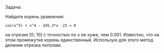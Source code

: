 Задача:

Найдите корень уравнения:

    cos(x^5) + x^4 - 345.3*x -23 = 0

на отрезке [0; 10] с точностью по x не хуже, чем 0.001. Известно, что на этом промежутке корень единственный.
Использую для этого метод деления отрезка пополам.